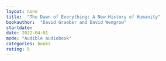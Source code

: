 ```yaml
---
layout: none
title:  "The Dawn of Everything: A New History of Humanity"
bookauthor:  "David Graeber and David Wengrow"
startdate:
date: 2022-04-01
mode: "Audible audiobook"
categories: books
rating: 5
---
```

